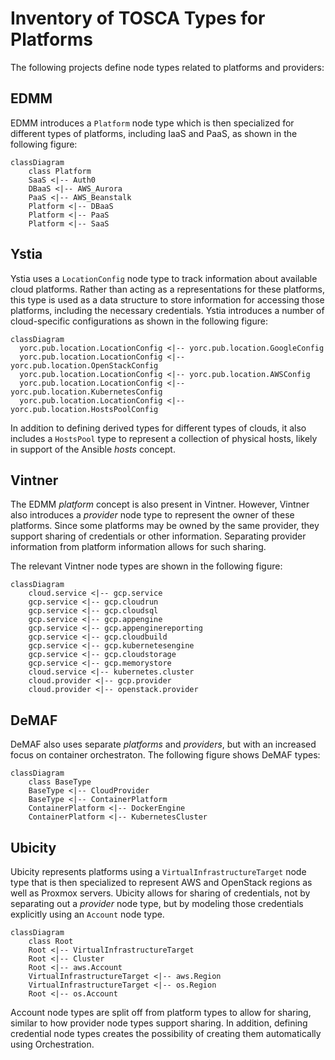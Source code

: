 # Inventory of TOSCA Types for Platforms

The following projects define node types related to platforms and
providers:

## EDMM
EDMM introduces a `Platform` node type which is then specialized for
different types of platforms, including IaaS and PaaS, as shown in
the following figure:

```mermaid
classDiagram
    class Platform
    SaaS <|-- Auth0
    DBaaS <|-- AWS_Aurora
    PaaS <|-- AWS_Beanstalk
    Platform <|-- DBaaS
    Platform <|-- PaaS
    Platform <|-- SaaS
```
## Ystia

Ystia uses a `LocationConfig` node type to track information about
available cloud platforms. Rather than acting as a representations for
these platforms, this type is used as a data structure to store
information for accessing those platforms, including the necessary
credentials. Ystia introduces a number of cloud-specific
configurations as shown in the following figure:

```mermaid
classDiagram
  yorc.pub.location.LocationConfig <|-- yorc.pub.location.GoogleConfig
  yorc.pub.location.LocationConfig <|-- yorc.pub.location.OpenStackConfig
  yorc.pub.location.LocationConfig <|-- yorc.pub.location.AWSConfig
  yorc.pub.location.LocationConfig <|-- yorc.pub.location.KubernetesConfig
  yorc.pub.location.LocationConfig <|-- yorc.pub.location.HostsPoolConfig
```
In addition to defining derived types for different types of clouds,
it also includes a `HostsPool` type to represent a collection of
physical hosts, likely in support of the Ansible *hosts* concept.

## Vintner
The EDMM *platform* concept is also present in Vintner.  However,
Vintner also introduces a *provider* node type to represent the
owner of these platforms. Since some platforms may be owned by the
same provider, they support sharing of credentials or other
information. Separating provider information from platform
information allows for such sharing.

The relevant Vintner node types are shown in the following figure:

```mermaid
classDiagram
    cloud.service <|-- gcp.service
    gcp.service <|-- gcp.cloudrun
    gcp.service <|-- gcp.cloudsql
    gcp.service <|-- gcp.appengine
    gcp.service <|-- gcp.appenginereporting
    gcp.service <|-- gcp.cloudbuild
    gcp.service <|-- gcp.kubernetesengine
    gcp.service <|-- gcp.cloudstorage
    gcp.service <|-- gcp.memorystore
    cloud.service <|-- kubernetes.cluster
    cloud.provider <|-- gcp.provider
    cloud.provider <|-- openstack.provider
```

## DeMAF
DeMAF also uses separate *platforms* and *providers*, but with an
increased focus on container orchestraton.  The following figure
shows DeMAF types:

```mermaid
classDiagram
    class BaseType
    BaseType <|-- CloudProvider
    BaseType <|-- ContainerPlatform
    ContainerPlatform <|-- DockerEngine
    ContainerPlatform <|-- KubernetesCluster
```

## Ubicity
Ubicity represents platforms using a `VirtualInfrastructureTarget`
node type that is then specialized to represent AWS and OpenStack
regions as well as Proxmox servers. Ubicity allows for sharing of
credentials, not by separating out a *provider* node type, but by
modeling those credentials explicitly using an `Account` node type.

```mermaid
classDiagram
    class Root
    Root <|-- VirtualInfrastructureTarget
    Root <|-- Cluster
    Root <|-- aws.Account
    VirtualInfrastructureTarget <|-- aws.Region
    VirtualInfrastructureTarget <|-- os.Region
    Root <|-- os.Account
```

Account node types are split off from platform types to allow for
sharing, similar to how provider node types support sharing. In
addition, defining credential node types creates the possibility of
creating them automatically using Orchestration.

